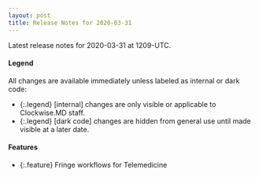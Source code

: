 ```yaml
---
layout: post
title: Release Notes for 2020-03-31
---
```


Latest release notes for 2020-03-31 at 1209-UTC.

<div class='legend' markdown='1'>

#### Legend

All changes are available immediately unless labeled as internal or dark code:

- {:.legend} [internal] changes are only visible or applicable to Clockwise.MD staff.
- {:.legend} [dark code] changes are hidden from general use until made visible at a later date.

</div>

<div class='features' markdown='1'>

#### Features

- {:.feature} Fringe workflows for Telemedicine

</div>

